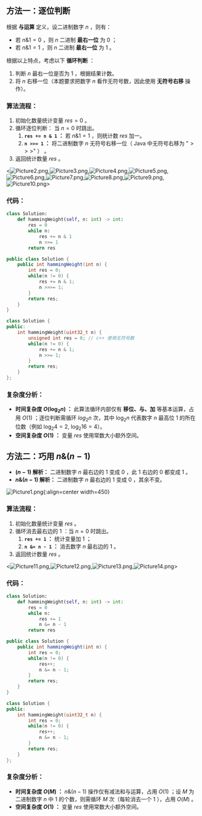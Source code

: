 ## 方法一：逐位判断

根据 **与运算** 定义，设二进制数字 $n$ ，则有：

- 若 $n \& 1 = 0$ ，则 $n$ 二进制 **最右一位** 为 $0$ ；
- 若 $n \& 1 = 1$ ，则 $n$ 二进制 **最右一位** 为 $1$ 。

根据以上特点，考虑以下 **循环判断** ：

1. 判断 $n$ 最右一位是否为 $1$ ，根据结果计数。
2. 将 $n$ 右移一位（本题要求把数字 $n$ 看作无符号数，因此使用 **无符号右移** 操作）。

### 算法流程：

1. 初始化数量统计变量 $res = 0$ 。
2. 循环逐位判断： 当 $n = 0$ 时跳出。
   1. **`res += n & 1` ：** 若 $n \& 1 = 1$ ，则统计数 $res$ 加一。
   2. **`n >>= 1` ：** 将二进制数字 $n$ 无符号右移一位（ Java 中无符号右移为 "$>>>$" ） 。
3. 返回统计数量 $res$ 。

<![Picture2.png](https://pic.leetcode-cn.com/196a1e24f89c3291d8462f1a2bdab87dde8590d4c04d964d503db8dcaf5fda72-Picture2.png),![Picture3.png](https://pic.leetcode-cn.com/4f4d43ed85b87c9dba12e0b3f3f3a8760f90e8e23d33d19ebabb3ad3c8149897-Picture3.png),![Picture4.png](https://pic.leetcode-cn.com/8f054e5ba19053365563577f339343bb635591381b1d8c950624bd9390309c71-Picture4.png),![Picture5.png](https://pic.leetcode-cn.com/20f8471b079eaa94d0f09b7627c94e64f541b85f660d3f20b14fd2fa1e3b1f92-Picture5.png),![Picture6.png](https://pic.leetcode-cn.com/6312b1569a40d74174f0c31fcfb8cc9836e0c2ab6c0ade144ab74f009ae0560d-Picture6.png),![Picture7.png](https://pic.leetcode-cn.com/eee12d1995aa0aa24757dcb10e1c8829ef72f685aa3baad74bf001d9f8cd7e54-Picture7.png),![Picture8.png](https://pic.leetcode-cn.com/9f734c501f50afaaee0d9ea0fe3c42f3af68eaaff1c9c5563295bbe1ac2a3110-Picture8.png),![Picture9.png](https://pic.leetcode-cn.com/ad1934398b309e369cbaa83f21a88a672ae9025460a3c93ec94439574620e1de-Picture9.png),![Picture10.png](https://pic.leetcode-cn.com/aae3da9131792c0103f9b24b35abebadb30b47d92441c5927546036066e5614b-Picture10.png)>

### 代码：

```Python []
class Solution:
    def hammingWeight(self, n: int) -> int:
        res = 0
        while n:
            res += n & 1
            n >>= 1
        return res
```

```Java []
public class Solution {
    public int hammingWeight(int n) {
        int res = 0;
        while(n != 0) {
            res += n & 1;
            n >>>= 1;
        }
        return res;
    }
}
```

```C++ []
class Solution {
public:
    int hammingWeight(uint32_t n) {
        unsigned int res = 0; // c++ 使用无符号数
        while(n != 0) {
            res += n & 1;
            n >>= 1;
        }
        return res;
    }
};
```

### 复杂度分析：

- **时间复杂度 $O(\log_2 n)$ ：** 此算法循环内部仅有 **移位、与、加** 等基本运算，占用 $O(1)$ ；逐位判断需循环 $log_2 n$ 次，其中 $\log_2 n$ 代表数字 $n$ 最高位 $1$ 的所在位数（例如 $\log_2 4 = 2$, $\log_2 16 = 4$）。
- **空间复杂度 $O(1)$ ：** 变量 $res$ 使用常数大小额外空间。

## 方法二：巧用 $n \& (n - 1)$

- **$(n - 1)$ 解析：** 二进制数字 $n$ 最右边的 $1$ 变成 $0$ ，此 $1$ 右边的 $0$ 都变成 $1$ 。
- **$n \& (n - 1)$ 解析：** 二进制数字 $n$ 最右边的 $1$ 变成 $0$ ，其余不变。

![Picture1.png](https://pic.leetcode-cn.com/f23d9ef4fcfd65d7fbe29e477cbf36110b2f34558020e8cff09a1e13c0275c43-Picture1.png){:align=center width=450}

### 算法流程：

1. 初始化数量统计变量 $res$ 。
2. 循环消去最右边的 $1$ ：当 $n = 0$ 时跳出。
   1. **`res += 1` ：** 统计变量加 $1$ ；
   2. **`n &= n - 1` ：** 消去数字 $n$ 最右边的 $1$ 。
3. 返回统计数量 $res$ 。

<![Picture11.png](https://pic.leetcode-cn.com/d16a9a6cfdba918c655679373632afc8ddeaf9b64912aa1fbf7b57371736ccaa-Picture11.png),![Picture12.png](https://pic.leetcode-cn.com/a6c05d83742bdf0cc50f9e4f1cc05833b3fca1b33abad88cf82c30459964bfa1-Picture12.png),![Picture13.png](https://pic.leetcode-cn.com/19f7add30dac42e0785de28909579b0f961122cbfd673a44230b3a1c4fe89f80-Picture13.png),![Picture14.png](https://pic.leetcode-cn.com/016ca059d0eb893b9a5f1c0b3ff013ffbd42424f8cd0cc1f9a76624dcbd87c41-Picture14.png)>

### 代码：

```Python []
class Solution:
    def hammingWeight(self, n: int) -> int:
        res = 0
        while n:
            res += 1
            n &= n - 1
        return res
```

```Java []
public class Solution {
    public int hammingWeight(int n) {
        int res = 0;
        while(n != 0) {
            res++;
            n &= n - 1;
        }
        return res;
    }
}
```

```C++ []
class Solution {
public:
    int hammingWeight(uint32_t n) {
        int res = 0;
        while(n != 0) {
            res++;
            n &= n - 1;
        }
        return res;
    }
};
```

### 复杂度分析：

- **时间复杂度 $O(M)$ ：** $n \& (n - 1)$ 操作仅有减法和与运算，占用 $O(1)$ ；设 $M$ 为二进制数字 $n$ 中 $1$ 的个数，则需循环 $M$ 次（每轮消去一个 $1$ ），占用 $O(M)$ 。
- **空间复杂度 $O(1)$ ：** 变量 $res$ 使用常数大小额外空间。
